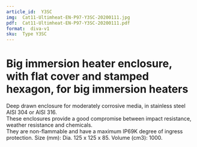 ```yaml
---
article_id:  Y3SC
img:  Cat11-Ultimheat-EN-P97-Y3SC-20200111.jpg
pdf:  Cat11-Ultimheat-EN-P97-Y3SC-20200111.pdf
format:  diva-v1
sku:  Type Y3SC
---
```


# Big immersion heater enclosure, with flat cover and stamped hexagon, for big immersion heaters

Deep drawn enclosure for moderately corrosive media, in stainless steel AISI 304 or AISI 316.  
These enclosures provide a good compromise between impact resistance, weather resistance and chemicals.  
They are non-flammable and have a maximum IP69K degree of ingress protection. Size (mm): Dia. 125 x 125 x 85. Volume (cm3): 1000.
